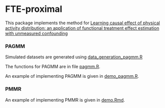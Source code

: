 # FTE-proximal
This package implements the method for [Learning causal effect of physical activity distribution: an application
of functional treatment effect estimation with unmeasured confounding](https://doi.org/10.1080/02664763.2025.2474611)


### PAGMM
Simulated datasets are generated using [data_generation_pagmm.R](data_generation_pagmm.R)

The functions for PAGMM are in file [pagmm.R](pagmm.R).

An example of implementing PAGMM is given in [demo_pagmm.R](demo_pagmm.R).


### PMMR
An example of implementing PMMR is given in [demo.Rmd](PMMR/demo.Rmd).

